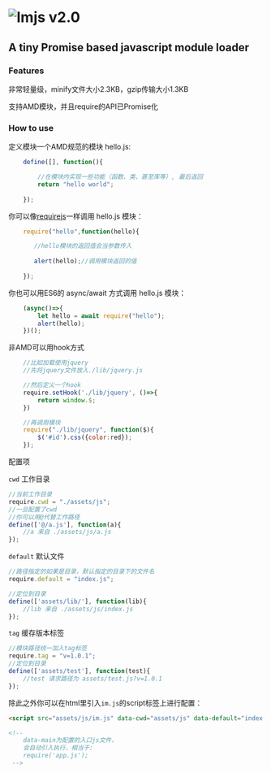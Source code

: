 
# ![Imjs](http://img03.taobaocdn.com/imgextra/i3/583325539/TB2cJmTXFXXXXbsXpXXXXXXXXXX-583325539.png)  v2.0

## A tiny Promise based javascript module loader


### Features

非常轻量级，minify文件大小2.3KB，gzip传输大小1.3KB

支持AMD模块，并且require的API已Promise化

### How to use

定义模块一个AMD规范的模块 hello.js:
```javascript
    define([], function(){

        //在模块内实现一些功能（函数、类、甚至库等）, 最后返回 
        return "hello world";
  
    });
```

你可以像[requirejs](https://requirejs.org/)一样调用 hello.js 模块：

```javascript
    require("hello",function(hello){

	   //hello模块的返回值会当参数传入
       
       alert(hello);//调用模块返回的值
  
    });
```

你也可以用ES6的 async/await 方式调用 hello.js 模块：

```javascript
    (async()=>{
        let hello = await require("hello");
        alert(hello);
    })();
```

非AMD可以用hook方式

```javascript
    //比如加载使用jquery
    //先将jquery文件放入./lib/jquery.js

    //然后定义一个hook
    require.setHook('./lib/jquery', ()=>{
        return window.$;
    })

    //再调用模块
    require("./lib/jquery", function($){
        $('#id').css({color:red});
    });
```

配置项

`cwd` 工作目录


```javascript
//当前工作目录
require.cwd = "./assets/js";
//一旦配置了cwd
//你可以用@代替工作路径
define(['@/a.js'], function(a){
    //a 来自 ./assets/js/a.js
});

```

`default` 默认文件

```javascript
//路径指定的如果是目录，默认指定的目录下的文件名
require.default = "index.js";

//定位到目录
define(['assets/lib/'], function(lib){
    //lib 来自 ./assets/js/index.js
});
```

`tag` 缓存版本标签
```javascript
//模块路径统一加入tag标签
require.tag = "v=1.0.1";
//定位到目录
define(['assets/test'], function(test){
    //test 请求路径为 assets/test.js?v=1.0.1
});
```

除此之外你可以在html里引入`im.js`的script标签上进行配置：

```html
<script src="assets/js/im.js" data-cwd="assets/js" data-default="index.js" data-tag="1.0.1" data-main="app.js"></script>

<!-- 
    data-main为配置的入口js文件，
    会自动引入执行，相当于:
    require('app.js');
 -->
```